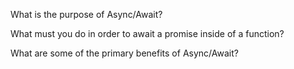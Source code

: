 What is the purpose of Async/Await?

What must you do in order to await a promise inside of a function?

What are some of the primary benefits of Async/Await?

